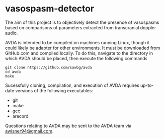 # vasospasm-detector

The aim of this project is to objectively detect the presence of vasospasms
based on comparisons of parameters extracted from transcranial doppler audio.

AVDA is intended to be compiled on machines running Linux, though it could
likely be adapter for other environments. It must be downloaded from GitHub.com
and compiled locally. To do this, navigate to the directory in which AVDA should
be placed, then execute the following commands

	git clone https://github.com/sawbg/avda
	cd avda
	make

Sucessfully cloning, compilation, and execution of AVDA requires up-to-date
versions of the following executables:

* git
* make
* gcc
* arecord

Questions relating to AVDA may be sent to the AVDA team via awisner94@gmail.com.
